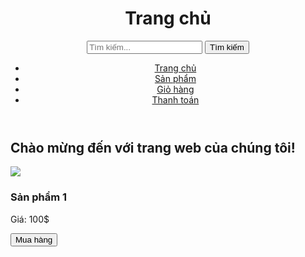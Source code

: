 <!DOCTYPE html>
<html>
<head>
	<link rel="stylesheet" type="text/css" href="style.css">
</head>
<body>
	<header>
		<h1>Trang chủ</h1>
                <form action="/search" method="get">
  <input type="text" name="q" placeholder="Tìm kiếm...">
  <button type="submit">Tìm kiếm</button>
</form>
		<nav>
			<ul>
				<li><a href="#">Trang chủ</a></li>
				<li><a href="#">Sản phẩm</a></li>
				<li><a href="#">Giỏ hàng</a></li>
				<li><a href="#">Thanh toán</a></li>
			</ul>
		</nav>
	</header>
	<section id="banner">
		<h2>Chào mừng đến với trang web của chúng tôi!</h2>
	</section>
	<main>
		<section class="product">
			<img src="https://down-vn.img.susercontent.com/file/tw-11134201-7qukz-lev986m566h3e1 ">
			<h3>Sản phẩm 1</h3>
			<p>Giá: 100$</p>
			<button>Mua hàng</button>
		</section>

